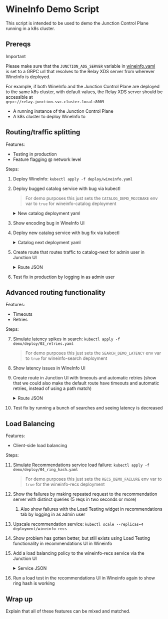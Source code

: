 # WineInfo Demo Script

This script is intended to be used to demo the Junction Control Plane running in a k8s cluster.  

## Prereqs

> [!IMPORTANT]  
> Please make sure that the `JUNCTION_ADS_SERVER` variable in [wineinfo.yaml](../deploy/wineinfo.yaml)  
is set to a GRPC url that resolves to the Relay XDS server from wherever WineInfo is deployed.  
>  
> For example, if both WineInfo and the Junction Control Plane are deployed  
to the same k8s cluster, with default values, the Relay XDS server should be accessible at  
`grpc://relay.junction.svc.cluster.local:8009`

* A running instance of the Junction Control Plane
* A k8s cluster to deploy WineInfo to

## Routing/traffic splitting

Features:

* Testing in production
* Feature flagging @ network level

Steps:

1. Deploy WineInfo: `kubectl apply -f deploy/wineinfo.yaml`
2. Deploy bugged catalog service with bug via kubectl
   > For demo purposes this just sets the `CATALOG_DEMO_MOJIBAKE` env var to `true` for wineinfo-catalog deployment
   <details>
      <summary>New catalog deployment yaml</summary>
      
      > This can be deployed by piping it to `kubectl apply -f -` with `echo`: `echo '<YAML>' | kubectl apply -f -`.
   
      ```yml
      apiVersion: apps/v1
      kind: Deployment
      metadata:
        name: wineinfo-catalog
        labels:
          app: wineinfo
      spec:
        replicas: 1
        selector:
          matchLabels:
            app: wineinfo
            service: catalog
        template:
          metadata:
            labels:
              app: wineinfo
              service: catalog
          spec:
            containers:
            - name: main
              image: wineinfo-python:latest
              imagePullPolicy: IfNotPresent
              command: ["fastapi", "run", "/app/catalog_app.py", "--host", "0.0.0.0", "--port", "80"]
              envFrom:
              - configMapRef:
                  name: wineinfo-config
              env:
              - name: CATALOG_DEMO_MOJIBAKE
                value: "true"
      ```
   </details>
   
3. Show encoding bug in WineInfo UI
4. Deploy new catalog service with bug fix via kubectl
   <details>
      <summary>Catalog next deployment yaml</summary>
      
      > This can be deployed by piping it to `kubectl apply -f -` with `echo`: `echo '<YAML>' | kubectl apply -f -`.
      
      ```yml
      apiVersion: apps/v1
      kind: Deployment
      metadata:
        name: wineinfo-catalog-next
        labels:
          app: wineinfo
      spec:
        replicas: 1
        selector:
          matchLabels:
            app: wineinfo
            service: catalog-next
        template:
          metadata:
            labels:
              app: wineinfo
              service: catalog-next
          spec:
            containers:
            - name: main
              image: wineinfo-python:latest
              imagePullPolicy: IfNotPresent
              command: ["fastapi", "run", "/app/catalog_app.py", "--host", "0.0.0.0", "--port", "80"]
              envFrom:
              - configMapRef:
                  name: wineinfo-config
      ---
      apiVersion: v1
      kind: Service
      metadata:
        name: wineinfo-catalog-next
      spec:
        type: ClusterIP
        selector:
          app: wineinfo
          service: catalog-next
        ports:
          - port: 80
      ```
   </details>
   
5. Create route that routes traffic to catalog-next for admin user in Junction UI
   <details>
      <summary>Route JSON</summary>
      
      ```json
      {
        "id": "wineinfo-catalog",
        "tags": {},
        "hostnames": [
          "wineinfo-catalog.default.svc.cluster.local"
        ],
        "ports": [],
        "rules": [
          {
            "matches": [
              {
                "headers": [
                  {
                    "type": "RegularExpression",
                    "name": "baggage",
                    "value": ".*username=admin(,|$).*"
                  }
                ]
              }
            ],
            "backends": [
              {
                "type": "kube",
                "name": "wineinfo-catalog-next",
                "namespace": "default",
                "port": 80,
                "weight": 1
              }
            ]
          },
          {
            "backends": [
              {
                "type": "kube",
                "name": "wineinfo-catalog",
                "namespace": "default",
                "port": 80,
                "weight": 1
              }
            ]
          }
        ]
      }
      ```
   </details>
6. Test fix in production by logging in as admin user

## Advanced routing functionality

Features:

* Timeouts
* Retries

Steps:

7. Simulate latency spikes in search: `kubectl apply -f demo/deploy/03_retries.yaml` 
   > For demo purposes this just sets the `SEARCH_DEMO_LATENCY` env var to `true` for wineinfo-search deployment
8. Show latency issues in WineInfo UI
9. Create route in Junction UI with timeouts and automatic retries (show that we could also make the default route have timeouts and automatic retries, instead of using a path match)
   <details>
      <summary>Route JSON</summary>
      
      ```json
      {
        "id": "wineinfo-search",
        "tags": {},
        "hostnames": [
          "wineinfo-search.default.svc.cluster.local"
        ],
        "ports": [],
        "rules": [
          {
            "matches": [
              {
                "path": {
                  "type": "Exact",
                  "value": "/search/"
                }
              }
            ],
            "timeouts": {
              "backend_request": 0.1
            },
            "retry": {
              "attempts": 5,
              "backoff": 0.1
            },
            "backends": [
              {
                "type": "kube",
                "name": "wineinfo-search",
                "namespace": "default",
                "port": 80,
                "weight": 1
              }
            ]
          },
          {
            "backends": [
              {
                "type": "kube",
                "name": "wineinfo-search",
                "namespace": "default",
                "port": 80,
                "weight": 1
              }
            ]
          }
        ]
      }
      ```
      
      With just the default route:
      ```json
      {
        "id": "wineinfo-search",
        "tags": {},
        "hostnames": [
          "wineinfo-search.default.svc.cluster.local"
        ],
        "ports": [],
        "rules": [
          {
            "timeouts": {
              "backend_request": 0.1
            },
            "retry": {
              "attempts": 5,
              "backoff": 0.1
            },
            "backends": [
              {
                "type": "kube",
                "name": "wineinfo-search",
                "namespace": "default",
                "port": 80,
                "weight": 1
              }
            ]
          }
        ]
      }
      ```
   </details>
11. Test fix by running a bunch of searches and seeing latency is decreased

## Load Balancing

Features:

* Client-side load balancing

Steps:

11. Simulate Recommendations service load failure: `kubectl apply -f demo/deploy/04_ring_hash.yaml` 
    > For demo purposes this just sets the `RECS_DEMO_FAILURE` env var to `true` for the wineinfo-recs deployment
12. Show the failures by making repeated request to the recommendation server with distinct queries (5 reqs in two seconds or more)
    1. Also show failures with the Load Testing widget in recommendations tab by logging in as admin user
14. Upscale recommendation service: `kubectl scale --replicas=4 deployment/wineinfo-recs`
15. Show problem has gotten better, but still exists using Load Testing functionality in recommendations UI in Wineinfo
16. Add a load balancing policy to the wineinfo-recs service via the Junction UI
    <details>
      <summary>Service JSON</summary>
         
      ```json
      {
        "id": {
          "type": "kube",
          "name": "wineinfo-recs",
          "namespace": "default"
        },
        "backends": [
          {
            "port": 80,
            "lb": {
              "type": "RingHash",
              "min_ring_size": 1024,
              "hash_params": [
                {
                  "type": "QueryParam",
                  "name": "query"
                }
              ]
            }
          }
        ]
      }
      ```
    </details>
17. Run a load test in the recommendations UI in Wineinfo again to show ring hash is working

## Wrap up

Explain that all of these features can be mixed and matched.
